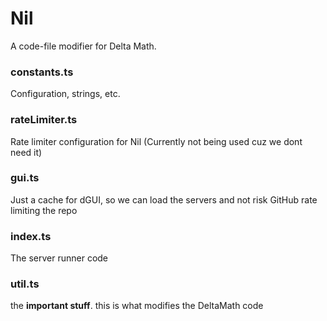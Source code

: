 # Nil
A code-file modifier for Delta Math.


### constants.ts
Configuration, strings, etc.

### rateLimiter.ts
Rate limiter configuration for Nil (Currently not being used cuz we dont need it)

### gui.ts
Just a cache for dGUI, so we can load the servers and not risk GitHub rate limiting the repo

### index.ts
The server runner code

### util.ts
the **important stuff**. this is what modifies the DeltaMath code